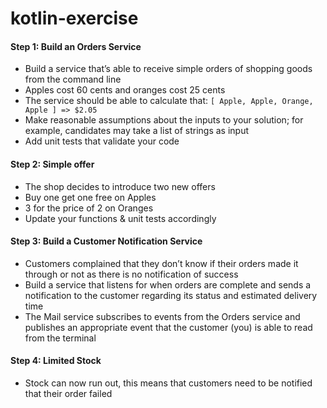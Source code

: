 # kotlin-exercise

#### Step 1: Build an Orders Service
- Build a service that’s able to receive simple orders of shopping goods from the
command line
- Apples cost 60 cents and oranges cost 25 cents
- The service should be able to calculate that: `[ Apple, Apple, Orange, Apple ] => $2.05`
- Make reasonable assumptions about the inputs to your solution; for example, candidates may take a list of strings as input
- Add unit tests that validate your code

#### Step 2: Simple offer
- The shop decides to introduce two new offers
- Buy one get one free on Apples
- 3 for the price of 2 on Oranges
- Update your functions & unit tests accordingly 

#### Step 3: Build a Customer Notification Service
- Customers complained that they don’t know if their orders made it through or not as there is no notification of success
- Build a service that listens for when orders are complete and sends a notification to the customer regarding its status and estimated delivery time
- The Mail service subscribes to events from the Orders service and publishes an appropriate event that the customer (you) is able to read from the terminal

#### Step 4: Limited Stock
- Stock can now run out, this means that customers need to be notified that their order failed
